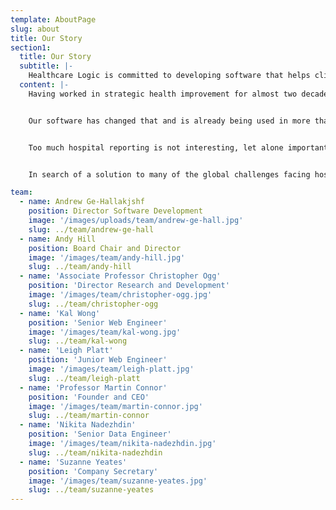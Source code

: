 ```yaml
---
template: AboutPage
slug: about
title: Our Story
section1:
  title: Our Story
  subtitle: |-
    Healthcare Logic is committed to developing software that helps clinical and managerial leaders improve the performance of their hospitals.
  content: |-
    Having worked in strategic health improvement for almost two decades across five countries and three continents, founder and CEO Martin Connor is driven by the remarkable fact there is no international standard definition of the appropriate data required to operationally manage a hospital.


    Our software has changed that and is already being used in more than 50 hospitals where it is optimising performance in areas such as Outpatients, Surgery and Theatres, Endoscopy, Emergency Departments and Inpatient Bed Management.


    Too much hospital reporting is not interesting, let alone important. The question we constantly ask ourselves is - can we get an action out of the data we are producing? If the answer is no, we throw it out. If it is yes, we keep it and get ready to take action.


    In search of a solution to many of the global challenges facing hospitals, we have created a common language that is helping solve the dilemma of capacity, demand and process and showing there is a simpler, cheaper and better way.

team:
  - name: Andrew Ge-Hallakjshf
    position: Director Software Development
    image: '/images/uploads/team/andrew-ge-hall.jpg'
    slug: ../team/andrew-ge-hall
  - name: Andy Hill
    position: Board Chair and Director
    image: '/images/team/andy-hill.jpg'
    slug: ../team/andy-hill
  - name: 'Associate Professor Christopher Ogg'
    position: 'Director Research and Development'
    image: '/images/team/christopher-ogg.jpg'
    slug: ../team/christopher-ogg
  - name: 'Kal Wong'
    position: 'Senior Web Engineer'
    image: '/images/team/kal-wong.jpg'
    slug: ../team/kal-wong
  - name: 'Leigh Platt'
    position: 'Junior Web Engineer'
    image: '/images/team/leigh-platt.jpg'
    slug: ../team/leigh-platt
  - name: 'Professor Martin Connor'
    position: 'Founder and CEO'
    image: '/images/team/martin-connor.jpg'
    slug: ../team/martin-connor
  - name: 'Nikita Nadezhdin'
    position: 'Senior Data Engineer'
    image: '/images/team/nikita-nadezhdin.jpg'
    slug: ../team/nikita-nadezhdin
  - name: 'Suzanne Yeates'
    position: 'Company Secretary'
    image: '/images/team/suzanne-yeates.jpg'
    slug: ../team/suzanne-yeates
---
```

